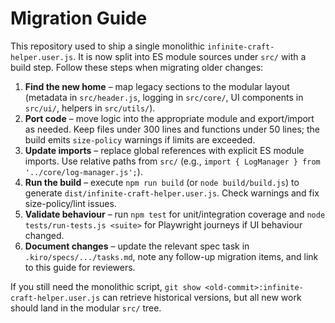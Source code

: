 # Migration Guide

This repository used to ship a single monolithic `infinite-craft-helper.user.js`. It is now split into ES module sources under `src/` with a build step. Follow these steps when migrating older changes:

1. **Find the new home** – map legacy sections to the modular layout (metadata in `src/header.js`, logging in `src/core/`, UI components in `src/ui/`, helpers in `src/utils/`).
2. **Port code** – move logic into the appropriate module and export/import as needed. Keep files under 300 lines and functions under 50 lines; the build emits `size-policy` warnings if limits are exceeded.
3. **Update imports** – replace global references with explicit ES module imports. Use relative paths from `src/` (e.g., `import { LogManager } from '../core/log-manager.js';`).
4. **Run the build** – execute `npm run build` (or `node build/build.js`) to generate `dist/infinite-craft-helper.user.js`. Check warnings and fix size-policy/lint issues.
5. **Validate behaviour** – run `npm test` for unit/integration coverage and `node tests/run-tests.js <suite>` for Playwright journeys if UI behaviour changed.
6. **Document changes** – update the relevant spec task in `.kiro/specs/.../tasks.md`, note any follow-up migration items, and link to this guide for reviewers.

If you still need the monolithic script, `git show <old-commit>:infinite-craft-helper.user.js` can retrieve historical versions, but all new work should land in the modular `src/` tree.
